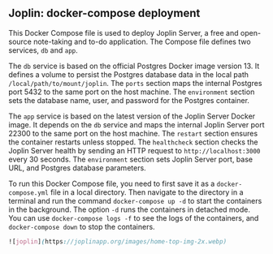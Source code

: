 ## Joplin: docker-compose deployment

This Docker Compose file is used to deploy Joplin Server, a free and open-source note-taking and to-do application. The Compose file defines two services, `db` and `app`.

The `db` service is based on the official Postgres Docker image version 13. It defines a volume to persist the Postgres database data in the local path `/local/path/to/mount/joplin`. The `ports` section maps the internal Postgres port 5432 to the same port on the host machine. The `environment` section sets the database name, user, and password for the Postgres container.

The `app` service is based on the latest version of the Joplin Server Docker image. It depends on the `db` service and maps the internal Joplin Server port 22300 to the same port on the host machine. The `restart` section ensures the container restarts unless stopped. The `healthcheck` section checks the Joplin Server health by sending an HTTP request to `http://localhost:3000` every 30 seconds. The `environment` section sets Joplin Server port, base URL, and Postgres database parameters.

To run this Docker Compose file, you need to first save it as a `docker-compose.yml` file in a local directory. Then navigate to the directory in a terminal and run the command `docker-compose up -d` to start the containers in the background. The option `-d` runs the containers in detached mode. You can use `docker-compose logs -f` to see the logs of the containers, and `docker-compose down` to stop the containers.

```scss
![joplin](https://joplinapp.org/images/home-top-img-2x.webp)
```